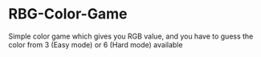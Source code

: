 # RBG-Color-Game
Simple color game which gives you RGB value, and you have to guess the color from 3 (Easy mode) or 6 (Hard mode) available
